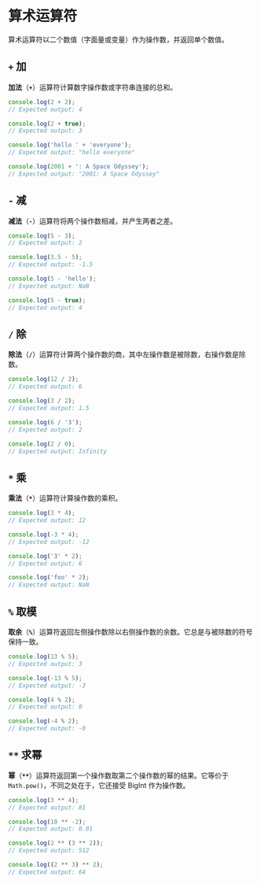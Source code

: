 # 算术运算符

算术运算符以二个数值（字面量或变量）作为操作数，并返回单个数值。

## `+` 加

**加法**（**`+`**）运算符计算数字操作数或字符串连接的总和。

```js
console.log(2 + 2);
// Expected output: 4

console.log(2 + true);
// Expected output: 3

console.log('hello ' + 'everyone');
// Expected output: "hello everyone"

console.log(2001 + ': A Space Odyssey');
// Expected output: "2001: A Space Odyssey"
```



## `-` 减

**减法**（**`-`**）运算符将两个操作数相减，并产生两者之差。

```js
console.log(5 - 3);
// Expected output: 2

console.log(3.5 - 5);
// Expected output: -1.5

console.log(5 - 'hello');
// Expected output: NaN

console.log(5 - true);
// Expected output: 4
```



## `/` 除

**除法**（**`/`**）运算符计算两个操作数的商，其中左操作数是被除数，右操作数是除数。

```js
console.log(12 / 2);
// Expected output: 6

console.log(3 / 2);
// Expected output: 1.5

console.log(6 / '3');
// Expected output: 2

console.log(2 / 0);
// Expected output: Infinity
```



## `*` 乘

**乘法**（**`*`**）运算符计算操作数的乘积。

```js
console.log(3 * 4);
// Expected output: 12

console.log(-3 * 4);
// Expected output: -12

console.log('3' * 2);
// Expected output: 6

console.log('foo' * 2);
// Expected output: NaN
```



## `%` 取模

**取余**（**`%`**）运算符返回左侧操作数除以右侧操作数的余数。它总是与被除数的符号保持一致。

```js
console.log(13 % 5);
// Expected output: 3

console.log(-13 % 5);
// Expected output: -3

console.log(4 % 2);
// Expected output: 0

console.log(-4 % 2);
// Expected output: -0
```



## `**` 求幂

**幂**（**`**`**）运算符返回第一个操作数取第二个操作数的幂的结果。它等价于 `Math.pow()`，不同之处在于，它还接受 BigInt 作为操作数。

```js
console.log(3 ** 4);
// Expected output: 81

console.log(10 ** -2);
// Expected output: 0.01

console.log(2 ** (3 ** 2));
// Expected output: 512

console.log((2 ** 3) ** 2);
// Expected output: 64
```

